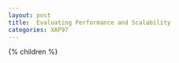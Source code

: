 ```yaml
---
layout: post
title:  Evaluating Performance and Scalability
categories: XAP97
---
```


{% children %}
